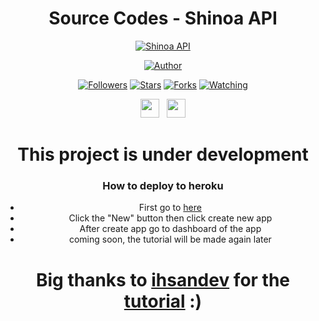 <div align="center">
 
# Source Codes - Shinoa API
<p align="center">
<a href="#"><img title="Shinoa API" src="https://img.shields.io/badge/Shinoa Api-blue?colorA=%23ff0000&colorB=%23017e40&style=for-the-badge"></a>
</p>
<p align="center">
<a href="https://github.com/QUERY-GANI"><img title="Author" src="https://img.shields.io/badge/Author-Query Gani-orange.svg?style=for-the-badge&logo=github"></a>
</p>
<p align="center">
<a href="https://github.com/QUERY-GANI/shinoa-api"><img title="Followers" src="https://img.shields.io/github/followers/QUERY-GANI?color=red&style=flat-square"></a>
<a href="https://github.com/QUERY-GANI/shinoa-api"><img title="Stars" src="https://img.shields.io/github/stars/QUERY-GANI/express-restapi?color=blue&style=flat-square"></a>
<a href="https://github.com/QUERY-GANI/shinoa-api"><img title="Forks" src="https://img.shields.io/github/forks/QUERY-GANI/express-restapi?color=red&style=flat-square"></a>
<a href="https://github.com/QUERY-GANI/shinoa-api"><img title="Watching" src="https://img.shields.io/github/watchers/QUERY-GANI/express-restapi?label=Watchers&color=blue&style=flat-square"></a>
</p>
<p align='center'>
   <a href="https://wa.me/6283898698875"><img height="30" src="https://c.top4top.io/p_1837yybbf0.jpeg"></a>&nbsp;&nbsp;
   <a href="https://instagram.com/query.gani"><img height="30" src="https://raw.githubusercontent.com/TobyG74/TobyG74/main/instagram.jpg"></a>
</P>

# This project is under development

### How to deploy to heroku

- First go to [here](https://dashboard.heroku.com/apps)
- Click the "New" button then click create new app
- After create app go to dashboard of the app
- coming soon, the tutorial will be made again later

# Big thanks to [ihsandev](https://github.com/ihsandev/) for the [tutorial](https://www.youtube.com/watch?v=bzBSjjym814) :)
